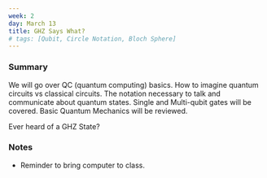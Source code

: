 ```yaml
---
week: 2
day: March 13
title: GHZ Says What?
# tags: [Qubit, Circle Notation, Bloch Sphere]
---
```


### Summary
We will go over QC (quantum computing) basics. How to imagine quantum circuits vs classical circuits. The notation necessary to talk and communicate about quantum states. Single and Multi-qubit gates will be covered. Basic Quantum Mechanics will be reviewed.

Ever heard of a GHZ State?

### Notes
- Reminder to bring computer to class.
